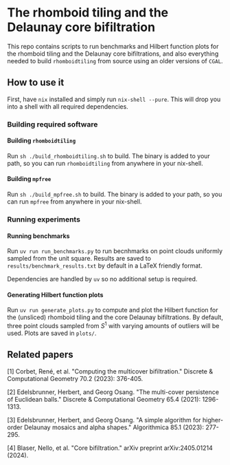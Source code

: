# The rhomboid tiling and the Delaunay core bifiltration

This repo contains scripts to run benchmarks and Hilbert function plots for the rhomboid tiling and the Delaunay core bifiltrations, and also everything needed to build `rhomboidtiling` from source using an older versions of `CGAL`.

## How to use it

First, have `nix` installed and simply run `nix-shell --pure`. This will drop you into a shell with all required dependencies.

### Building required software

#### Building `rhomboidtiling`

Run `sh ./build_rhomboidtiling.sh` to build. The binary is added to your path, so you can run `rhomboidtiling` from anywhere in your nix-shell. 

#### Building `mpfree`

Run `sh ./build_mpfree.sh` to build. The binary is added to your path, so you can run `mpfree` from anywhere in your nix-shell.

### Running experiments

#### Running benchmarks

Run `uv run run_benchmarks.py` to run becnhmarks on point clouds uniformly sampled from the unit square. Results are saved to `results/benchmark_results.txt` by default in a LaTeX friendly format.

Dependencies are handled by `uv` so no additional setup is required.

#### Generating Hilbert function plots

Run `uv run generate_plots.py` to compute and plot the Hilbert function for the (unsliced) rhomboid tiling and the core Delaunay bifiltrations. By default, three point clouds sampled from $S^1$ with varying amounts of outliers will be used. Plots are saved in `plots/`.


## Related papers 

[1] Corbet, René, et al. "Computing the multicover bifiltration." Discrete & Computational Geometry 70.2 (2023): 376-405. 

[2] Edelsbrunner, Herbert, and Georg Osang. "The multi-cover persistence of Euclidean balls." Discrete & Computational Geometry 65.4 (2021): 1296-1313.

[3] Edelsbrunner, Herbert, and Georg Osang. "A simple algorithm for higher-order Delaunay mosaics and alpha shapes." Algorithmica 85.1 (2023): 277-295.

[4] Blaser, Nello, et al. "Core bifiltration." arXiv preprint arXiv:2405.01214 (2024).

